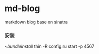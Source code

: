 md-blog
=======

markdown blog base on sinatra 

### 安装
~$bundle install
~$thin -R config.ru start -p 4567
